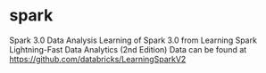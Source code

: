# spark
Spark 3.0 Data Analysis
Learning of Spark 3.0 from Learning Spark Lightning-Fast Data Analytics (2nd Edition)
Data can be found at https://github.com/databricks/LearningSparkV2
